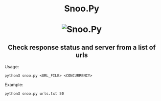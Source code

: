<h1 align="center">
  <br>
  Snoo.Py
  <br>
  <br>
  <img src="https://i.pinimg.com/236x/2d/53/a6/2d53a685ecbe37aaf8b76fa57cfafb5b.jpg" alt="Snoo.Py"></a>
  <br>
</h1>
<h2 align="center">
Check response status and server from a list of urls
</h2>

Usage:

`python3 snoo.py <URL_FILE> <CONCURRENCY>`

Example:

`python3 snoo.py urls.txt 50`